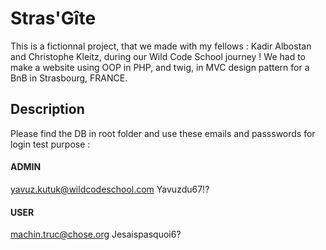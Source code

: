 # Stras'Gîte

This is a fictionnal project, that we made with my fellows : Kadir Albostan and Christophe Kleitz, during our Wild Code School journey !
We had to make a website using OOP in PHP, and twig, in MVC design pattern for a BnB in Strasbourg, FRANCE.

## Description

Please find the DB in root folder and use these emails and passswords for login test purpose :

#### ADMIN
yavuz.kutuk@wildcodeschool.com
Yavuzdu67!?

#### USER
machin.truc@chose.org
Jesaispasquoi6?
